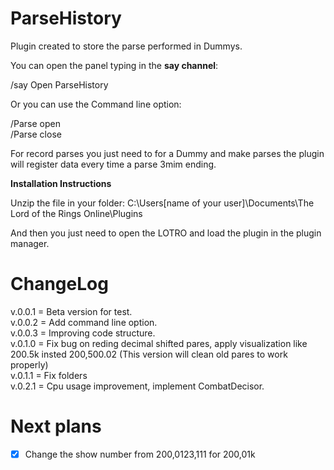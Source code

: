 # ParseHistory
Plugin created to store the parse performed in Dummys.

You can open the panel typing in the **say channel**:

/say Open ParseHistory

Or you can use the Command line option:

/Parse open\
/Parse close

For record parses you just need to for a Dummy and make parses the plugin will register data every time a parse 3mim ending.

**Installation Instructions**

Unzip the file in your folder:
C:\Users\[name of your user]\Documents\The Lord of the Rings Online\Plugins

And then you just need to open the LOTRO and load the plugin in the plugin manager.

ChangeLog
===============================================
v.0.0.1 = Beta version for test.\
v.0.0.2 = Add command line option.\
v.0.0.3 = Improving code structure.\
v.0.1.0 = Fix bug on reding decimal shifted pares, apply visualization like 200.5k insted 200,500.02 (This version will clean old pares to work properly)\
v.0.1.1 = Fix folders\
v.0.2.1 = Cpu usage improvement, implement CombatDecisor.

Next plans
===============================================
- [x] Change the show number from 200,0123,111 for 200,01k
